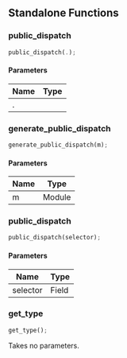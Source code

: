 ## Standalone Functions

### public_dispatch

```rust
public_dispatch(.);
```

#### Parameters
| Name | Type |
| --- | --- |
| . |  |

### generate_public_dispatch

```rust
generate_public_dispatch(m);
```

#### Parameters
| Name | Type |
| --- | --- |
| m | Module |

### public_dispatch

```rust
public_dispatch(selector);
```

#### Parameters
| Name | Type |
| --- | --- |
| selector | Field |

### get_type

```rust
get_type();
```

Takes no parameters.

